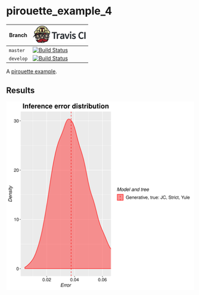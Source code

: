 # pirouette_example_4

Branch   |[![Travis CI logo](pics/TravisCI.png)](https://travis-ci.org)
---------|---------------------------------------
`master` |[![Build Status](https://travis-ci.org/richelbilderbeek/pirouette_example_4.svg?branch=master)](https://travis-ci.org/richelbilderbeek/pirouette_example_4)
`develop`|[![Build Status](https://travis-ci.org/richelbilderbeek/pirouette_example_4.svg?branch=develop)](https://travis-ci.org/richelbilderbeek/pirouette_example_4)

A [pirouette example](https://github.com/richelbilderbeek/pirouette_examples).

## Results

![](example_4_314/errors.png)

